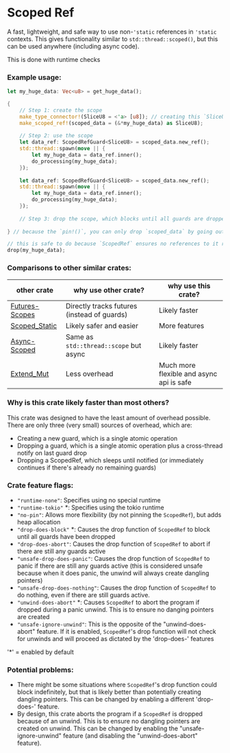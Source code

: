 # Scoped Ref

A fast, lightweight, and safe way to use non-`'static` references in `'static` contexts. This gives functionality similar to `std::thread::scoped()`, but this can be used anywhere (including async code).

This is done with runtime checks

### Example usage:

```rust
let my_huge_data: Vec<u8> = get_huge_data();

{
	// Step 1: create the scope
	make_type_connector!(SliceU8 = <'a> [u8]); // creating this `SliceU8` type to represent `&[u8]` is necessary for crate functionality
	make_scoped_ref!(scoped_data = (&*my_huge_data) as SliceU8);
	
	// Step 2: use the scope
	let data_ref: ScopedRefGuard<SliceU8> = scoped_data.new_ref();
	std::thread::spawn(move || {
		let my_huge_data = data_ref.inner();
		do_processing(my_huge_data);
	});
	
	let data_ref: ScopedRefGuard<SliceU8> = scoped_data.new_ref();
	std::thread::spawn(move || {
		let my_huge_data = data_ref.inner();
		do_processing(my_huge_data);
	});
	
	// Step 3: drop the scope, which blocks until all guards are dropped
	
} // because the `pin!()`, you can only drop `scoped_data` by going out of scope

// this is safe to do because `ScopedRef` ensures no references to it remain after dropping
drop(my_huge_data);
```

### Comparisons to other similar crates:

| other crate | why use other crate? | why use this crate? |
|-------------|----------------------|---------------------|
| [Futures-Scopes](https://crates.io/crates/futures-scopes) | Directly tracks futures (instead of guards) | Likely faster |
| [Scoped_Static](https://crates.io/crates/scoped_static) | Likely safer and easier | More features |
| [Async-Scoped](https://crates.io/crates/async-scoped) | Same as `std::thread::scope` but async | Likely faster |
| [Extend_Mut](https://crates.io/crates/extend_mut) | Less overhead | Much more flexible and async api is safe |

### Why is this crate likely faster than most others?

This crate was designed to have the least amount of overhead possible. There are only three (very small) sources of overhead, which are:
- Creating a new guard, which is a single atomic operation
- Dropping a guard, which is a single atomic operation plus a cross-thread notify on last guard drop
- Dropping a ScopedRef, which sleeps until notified (or immediately continues if there's already no remaining guards)

### Crate feature flags:

- `"runtime-none"`: Specifies using no special runtime
- `"runtime-tokio"` *: Specifies using the tokio runtime
- `"no-pin"`: Allows more flexibility (by not pinning the `ScopedRef`), but adds heap allocation
- `"drop-does-block"` *: Causes the drop function of `ScopedRef` to block until all guards have been dropped
- `"drop-does-abort"`: Causes the drop function of `ScopedRef` to abort if there are still any guards active
- `"unsafe-drop-does-panic"`: Causes the drop function of `ScopedRef` to panic if there are still any guards active (this is considered unsafe because when it does panic, the unwind will always create dangling pointers)
- `"unsafe-drop-does-nothing"`: Causes the drop function of `ScopedRef` to do nothing, even if there are still guards active.
- `"unwind-does-abort"` *: Causes `ScopedRef` to abort the program if dropped during a panic unwind. This is to ensure no danging pointers are created
- `"unsafe-ignore-unwind"`: This is the opposite of the "unwind-does-abort" feature. If it is enabled, `ScopedRef`'s drop function will not check for unwinds and will proceed as dictated by the 'drop-does-' features

'*' = enabled by default

### Potential problems:

- There might be some situations where `ScopedRef`'s drop function could block indefinitely, but that is likely better than potentially creating dangling pointers. This can be changed by enabling a different 'drop-does-' feature.
- By design, this crate aborts the program if a `ScopedRef` is dropped because of an unwind. This is to ensure no dangling pointers are created on unwind. This can be changed by enabling the "unsafe-ignore-unwind" feature (and disabling the "unwind-does-abort" feature).
